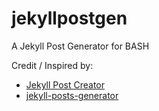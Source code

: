 # jekyllpostgen
A Jekyll Post Generator for BASH

Credit / Inspired by: 
- [Jekyll Post Creator](http://www.marcusoft.net/2014/12/my-post-scaffolder-for-jekyll.html)
- [jekyll-posts-generator](https://github.com/ismnoiet/jekyll-posts-generator)
